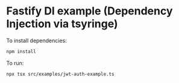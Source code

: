 # Fastify DI example (Dependency Injection via tsyringe)

To install dependencies:

```bash
npm install
```

To run:

```bash
npx tsx src/examples/jwt-auth-example.ts
```

